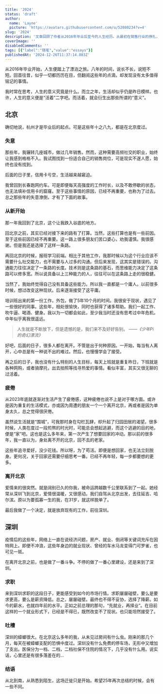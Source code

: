 ```yaml
---
title: '2024'
status: 'draft'
author:
  name: 'Layne'
  picture: 'https://avatars.githubusercontent.com/u/52080234?v=4'
slug: '2024'
description: '文章回顾了作者从2016年毕业后至今的人生经历。从最初在销售行业的挣扎，到因经济压力回到北京转型为前端开发，再到因爱情迁居深圳，作者经历了从迷茫到适应的成长过程。文章不仅记录了职业转型的挑战、生活中的疲倦与遗憾，也展现了爱情带来的改变与新生活中的落差。最终，作者以平和的心态接受现状，对未来充满希望。'
coverImage: ''
disabledComments: ''
tags: [{"label":"随笔","value":"essays"}]
publishedAt: '2024-12-26T11:37:14.883Z'
---
```


从2016年毕业开始，人生便踏上了漂泊之旅。八年的时间，说长不长，说短不短。回首往昔，似乎一切都历历在目，但翻阅这些年的点滴，却发现没有太多值得铭记的事情。

我时常在思考，人生的意义究竟是什么。而立之年，生活却似乎仍是昨日模样。也许，人生的意义便是“活着”二字吧。而活着，就会衍生出那些所谓的“意义”。

## 北京

确切地说，杭州才是毕业后的起点。可是这些年十之八九，都是在北京度过。

### 失意

那些年，我辗转几座城市，做过几年销售。然而，这种需要高频社交的职业，始终让我感到格格不入。我试图找到一份适合自己的销售岗位，可是现实不遂人愿，始终也没有找到。

后面的日子里，信用卡亏空，生活越来越窘迫。

我曾回到长春跑网约车。可是即便每天高强度的工作时长，以及不敢停歇的状态，也无法填补信用卡的窟窿。至于这些事情的原因，已经不再重要，也称为了过去。总之那些年的失意潦倒，才有了下面的故事。

### 从新开始

那一年我回到了北京，这个让我跌入谷底的地方。

回北京之前，其实已经对接下来的路有了打算。当然，这些打算也是有一些前因。至于这些前因已经不再重要。这一路上很多朋友们苦口婆心，劝我谨慎。我很感谢。但是我还是选择了这样一条路。

再回北京的时候，报班学习前端。相比于其他工作，我那时候以为这个行业应该不需要什么社交能力，也不需要与人过多的沟通。但后来发现，这其实是错误的。沟通能力往往决定了一条路的长度。技术则是这条路的基石，而思维能力决定了这条路可以修多宽。所以说具备以上三种能力的人，往往可以在这条路上走的很稳健。

当然了，我始终觉得自己没有具备这些能力。所以我一直都是一个庸人。以前很多时候，想过改变这种现状。后来逐渐接受了这平庸。

培训班出来的第一份工作，外包，做了5年10个月的时间。我很安于现状，遇见了一些很好的同事。这些年，相处很愉快，同时也获得了诸多帮助。我们一起工作、吹牛逼、喝酒、健身。我以为一切都会如此，至少我当时还没有思考过中年危机，中年似乎离我很遥远。

> 人生就是不断放下，但是遗憾的是，我们来不及好好告别。 *——《少年Pi的奇幻漂流》*

好吧，后面的日子，很多人都在离开。不管是出于何种原因。一开始，每当有人离开，心中总是有一种说不出的难过。然后，也慢慢学会了接受。

再之后的日子，我也没有什么特别的人生目标，每天上班就是重复昨日，下班就是各种网购，或者骑摩托，出去拍照等找寻热爱的事情。看似丰富，其实又很无聊的过活着。

### 疲倦

从2023年底就逐渐对生活产生了疲倦感，这种疲倦也说不上是对于哪方面。或许是因为重复的生活模式，亦或因为周遭的朋友一个一个离开北京，再或者是因为单身太久，总之觉得很厌倦。

虽然说生活就是“围城”，可我那时身在勾栏瓦肆，却升起了归园田居的渴望。很多时候，人类在度过一段煎熬的时光时，可能总会想起逃避，而这个逃避的目的地，便是“家”吧。这也是这么多年来，第一次产生了想要回家的冲动。那以前的很多年，我一直以为，身处离不开的北京，回不去的老家。

这些年追寻爱好，没少花钱。所以呀，为了苟活。即便是想回家，也无法立刻脱身。更何况，关于回家还需要仔细思考一番。已经不再年轻，每一步都要想的更多。

### 离开北京

爱情来的很突然。就是阔别已久的你我，被命运跨越数千公里联系到了一起。她经常从深圳飞到北京，爱情很温暖，又很感动。我们自驾从北京出发，去往延吉、哈尔滨。原以为要孤寡一生的我，在31岁，就这样脱单了。

最后我做了一个决定，就是放弃现有的工作，前往深圳。

## 深圳

疫情后的这些年，网络上一直在说经济问题，房产、就业、倒闭等关键词充斥在因特网上。即便不冲浪，这些年身边的就业现状、曾经的车水马龙变得门可罗雀，也可见一斑。

在离开北京之前，也是做了一番斗争。不停的做了一番心里建设，还是来到了深圳。

### 求职

来到深圳求职的这段日子，更能感受到如今的市场行情。求职屡屡碰壁，要么是要求更高，要么是薪资降低。总之，屡屡碰壁。最终也不得不妥协，选择了降薪。如今的薪水，也就四年前的水平。正如之前总理的那句，“先就业，再择业”。在目前这样的一个就业形式下，已经是不得已，既然改变不了现状。也只能坦然接受了。

### 吐槽

深圳的蟑螂很大。在北京这么多年的我，从未见过房间有什么虫。刚来的那几个月，每天在被蟑螂支配的恐惧中度过。深圳没有什么免费的停车场，无形中又增加了支出。医保分为一档、二档，二档社保不住院的情况下，几乎没有什么用。说实话，心里还是有很多落差在的...

### 结语

从北到南，从熟悉到陌生，这场迁徙只是开始。希望25年再次总结的时候，会有一些不同。